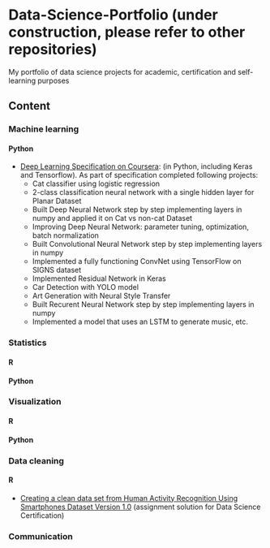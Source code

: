 # Data-Science-Portfolio (under construction, please refer to other repositories)
My portfolio of data science projects for academic, certification and self-learning purposes 

## Content

### Machine learning

#### Python

+ [Deep Learning Specification on Coursera](https://github.com/volhaleusha/Deep-Learning-Specification-Projects): (in Python, including Keras and Tensorflow). As part of specification completed following projects:
   - Cat classifier using logistic regression
   - 2-class classification neural network with a single hidden layer for Planar Dataset
   - Built Deep Neural Network step by step implementing layers in numpy and applied it on Cat vs non-cat Dataset
   - Improving Deep Neural Network: parameter tuning, optimization, batch normalization
   - Built Convolutional Neural Network step by step implementing layers in numpy 
   - Implemented a fully functioning ConvNet using TensorFlow on SIGNS dataset
   - Implemented Residual Network in Keras
   - Car Detection with YOLO model
   - Art Generation with Neural Style Transfer
   - Built Recurent Neural Network step by step implementing layers in numpy 
   - Implemented a model that uses an LSTM to generate music, etc. 
   

### Statistics

#### R

#### Python

### Visualization

#### R

#### Python


### Data cleaning 
 
#### R 
  + [Creating a clean data set from Human Activity Recognition Using Smartphones Dataset Version 1.0](https://github.com/volhaleusha/Data-Science-Specialization-Projects/tree/master/Getting-and-Clearning-Data-Assignment)  (assignment solution for Data Science Certification)  
  
### Communication






